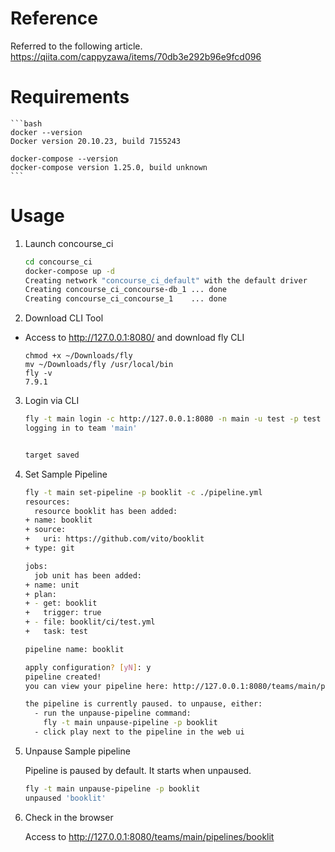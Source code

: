 # Reference
Referred to the following article.
https://qiita.com/cappyzawa/items/70db3e292b96e9fcd096

# Requirements
    ```bash
    docker --version
    Docker version 20.10.23, build 7155243

    docker-compose --version
    docker-compose version 1.25.0, build unknown
    ```

# Usage
1. Launch concourse_ci

    ```bash
    cd concourse_ci
    docker-compose up -d
    Creating network "concourse_ci_default" with the default driver
    Creating concourse_ci_concourse-db_1 ... done
    Creating concourse_ci_concourse_1    ... done
    ```

2. Download CLI Tool

  - Access to http://127.0.0.1:8080/ and download fly CLI
    ```
    chmod +x ~/Downloads/fly
    mv ~/Downloads/fly /usr/local/bin
    fly -v
    7.9.1
    ```

3. Login via CLI

    ```bash
    fly -t main login -c http://127.0.0.1:8080 -n main -u test -p test
    logging in to team 'main'


    target saved
    ```

4. Set Sample Pipeline

    ```bash
    fly -t main set-pipeline -p booklit -c ./pipeline.yml
    resources:
      resource booklit has been added:
    + name: booklit
    + source:
    +   uri: https://github.com/vito/booklit
    + type: git

    jobs:
      job unit has been added:
    + name: unit
    + plan:
    + - get: booklit
    +   trigger: true
    + - file: booklit/ci/test.yml
    +   task: test

    pipeline name: booklit

    apply configuration? [yN]: y
    pipeline created!
    you can view your pipeline here: http://127.0.0.1:8080/teams/main/pipelines/booklit

    the pipeline is currently paused. to unpause, either:
      - run the unpause-pipeline command:
        fly -t main unpause-pipeline -p booklit
      - click play next to the pipeline in the web ui
    ```

5. Unpause Sample pipeline

    Pipeline is paused by default.
    It starts when unpaused.

    ```bash
    fly -t main unpause-pipeline -p booklit
    unpaused 'booklit'
    ```

6. Check in the browser

    Access to http://127.0.0.1:8080/teams/main/pipelines/booklit